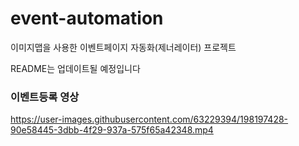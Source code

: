 
# event-automation
이미지맵을 사용한 이벤트페이지 자동화(제너레이터) 프로젝트


README는 업데이트될 예정입니다

### 이벤트등록 영상
https://user-images.githubusercontent.com/63229394/198197428-90e58445-3dbb-4f29-937a-575f65a42348.mp4
